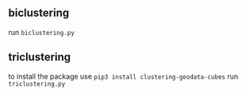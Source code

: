 ## biclustering
run `biclustering.py`

## triclustering
to install the package use `pip3 install clustering-geodata-cubes`
run `triclustering.py`